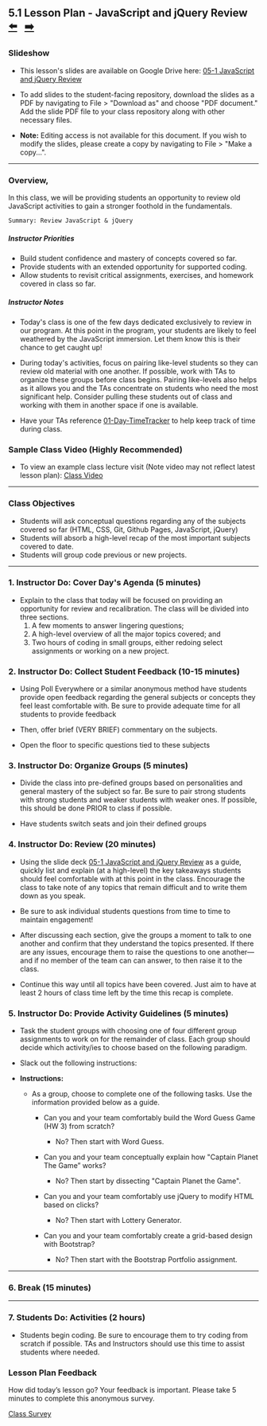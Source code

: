 ## 5.1 Lesson Plan - JavaScript and jQuery Review <!--links--> &nbsp; [⬅️](../../04-Week/03-Day/03-Day-LessonPlan.md) &nbsp; [➡️](../02-Day/02-Day-LessonPlan.md)

### Slideshow

* This lesson's slides are available on Google Drive here: [05-1 JavaScript and jQuery Review](https://docs.google.com/presentation/d/1jEO_4yRmeXRbuS39XqBMX18On4nwcz9vrt3vpxwSpVA/edit?usp=sharing)

* To add slides to the student-facing repository, download the slides as a PDF by navigating to File > "Download as" and choose "PDF document." Add the slide PDF file to your class repository along with other necessary files.

* **Note:** Editing access is not available for this document. If you wish to modify the slides, please create a copy by navigating to File > "Make a copy...".

- - -

### Overview,

In this class, we will be providing students an opportunity to review old JavaScript activities to gain a stronger foothold in the fundamentals.

`Summary: Review JavaScript & jQuery`

##### Instructor Priorities

* Build student confidence and mastery of concepts covered so far.
* Provide students with an extended opportunity for supported coding.
* Allow students to revisit critical assignments, exercises, and homework covered in class so far.

##### Instructor Notes

* Today's class is one of the few days dedicated exclusively to review in our program. At this point in the program, your students are likely to feel weathered by the JavaScript immersion. Let them know this is their chance to get caught up!

* During today's activities, focus on pairing like-level students so they can review old material with one another. If possible, work with TAs to organize these groups before class begins. Pairing like-levels also helps as it allows you and the TAs concentrate on students who need the most significant help. Consider pulling these students out of class and working with them in another space if one is available. 

* Have your TAs reference [01-Day-TimeTracker](https://drive.google.com/a/trilogyed.com/file/d/1iei7_OBRKt3S6pqxTWTgCLo9JhlUrxMI/view?usp=sharing) to help keep track of time during class.

### Sample Class Video (Highly Recommended)
* To view an example class lecture visit (Note video may not reflect latest lesson plan): [Class Video](https://codingbootcamp.hosted.panopto.com/Panopto/Pages/Viewer.aspx?id=f5b3fa21-b7c7-46a1-8900-394af477c924)

- - -

### Class Objectives

* Students will ask conceptual questions regarding any of the subjects covered so far (HTML, CSS, Git, Github Pages, JavaScript, jQuery)
* Students will absorb a high-level recap of the most important subjects covered to date.
* Students will group code previous or new projects.

- - -

### 1. Instructor Do: Cover Day's Agenda (5 minutes)

* Explain to the class that today will be focused on providing an opportunity for review and recalibration. The class will be divided into three sections.
  1. A few moments to answer lingering questions;
  2. A high-level overview of all the major topics covered; and
  3. Two hours of coding in small groups, either redoing select assignments or working on a new project.

### 2. Instructor Do: Collect Student Feedback (10-15 minutes)

* Using Poll Everywhere or a similar anonymous method have students provide open feedback regarding the general subjects or concepts they feel least comfortable with. Be sure to provide adequate time for all students to provide feedback

* Then, offer brief (VERY BRIEF) commentary on the subjects.

* Open the floor to specific questions tied to these subjects

### 3. Instructor Do: Organize Groups (5 minutes)

* Divide the class into pre-defined groups based on personalities and general mastery of the subject so far. Be sure to pair strong students with strong students and weaker students with weaker ones. If possible, this should be done PRIOR to class if possible.

* Have students switch seats and join their defined groups

### 4. Instructor Do: Review (20 minutes)

* Using the slide deck [05-1 JavaScript and jQuery Review](https://docs.google.com/presentation/d/1jEO_4yRmeXRbuS39XqBMX18On4nwcz9vrt3vpxwSpVA/edit?usp=sharing) as a guide, quickly list and explain (at a high-level) the key takeaways students should feel comfortable with at this point in the class. Encourage the class to take note of any topics that remain difficult and to write them down as you speak.

* Be sure to ask individual students questions from time to time to maintain engagement!

* After discussing each section, give the groups a moment to talk to one another and confirm that they understand the topics presented. If there are any issues, encourage them to raise the questions to one another—and if no member of the team can can answer, to then raise it to the class.

* Continue this way until all topics have been covered. Just aim to have at least 2 hours of class time left by the time this recap is complete.

### 5. Instructor Do: Provide Activity Guidelines (5 minutes)

* Task the student groups with choosing one of four different group assignments to work on for the remainder of class. Each group should decide which activity/ies to choose based on the following paradigm.

* Slack out the following instructions:

* **Instructions:**

  * As a group, choose to complete one of the following tasks. Use the information provided below as a guide.

    * Can you and your team comfortably build the Word Guess Game (HW 3) from scratch?

      * No? Then start with Word Guess.

    * Can you and your team conceptually explain how "Captain Planet The Game” works?

      * No? Then start by dissecting "Captain Planet the Game".

    * Can you and your team comfortably use jQuery to modify HTML based on clicks?

      * No? Then start with Lottery Generator.

    * Can you and your team comfortably create a grid-based design with Bootstrap?

      * No? Then start with the Bootstrap Portfolio assignment.

- - -

### 6. Break (15 minutes)

- - -

### 7. Students Do: Activities (2 hours)

* Students begin coding. Be sure to encourage them to try coding from scratch if possible. TAs and Instructors should use this time to assist students where needed.

### Lesson Plan Feedback

How did today’s lesson go? Your feedback is important. Please take 5 minutes to complete this anonymous survey.

[Class Survey](https://forms.gle/nYLbt6NZUNJMJ1h38)
